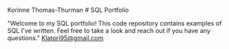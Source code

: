 Korinne Thomas-Thurman # SQL Portfolio

"Welcome to my SQL portfolio! This code repository contains examples of SQL I've written. Feel free to take a look and reach out if you have any questions."
Klatori95@gmail.com
